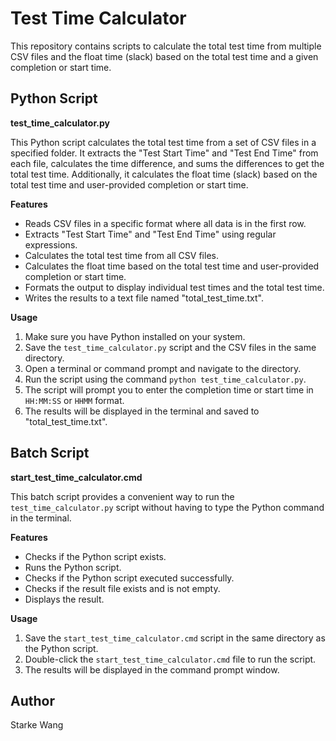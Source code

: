 # Test Time Calculator

This repository contains scripts to calculate the total test time from multiple CSV files and the float time (slack) based on the total test time and a given completion or start time.

## Python Script

**test_time_calculator.py**

This Python script calculates the total test time from a set of CSV files in a specified folder. It extracts the "Test Start Time" and "Test End Time" from each file, calculates the time difference, and sums the differences to get the total test time. Additionally, it calculates the float time (slack) based on the total test time and user-provided completion or start time.

**Features**

* Reads CSV files in a specific format where all data is in the first row.
* Extracts "Test Start Time" and "Test End Time" using regular expressions.
* Calculates the total test time from all CSV files.
* Calculates the float time based on the total test time and user-provided completion or start time.
* Formats the output to display individual test times and the total test time.
* Writes the results to a text file named "total_test_time.txt".

**Usage**

1. Make sure you have Python installed on your system.
2. Save the `test_time_calculator.py` script and the CSV files in the same directory.
3. Open a terminal or command prompt and navigate to the directory.
4. Run the script using the command `python test_time_calculator.py`.
5. The script will prompt you to enter the completion time or start time in `HH:MM:SS` or `HHMM` format.
6. The results will be displayed in the terminal and saved to "total_test_time.txt".

## Batch Script

**start_test_time_calculator.cmd**

This batch script provides a convenient way to run the `test_time_calculator.py` script without having to type the Python command in the terminal.

**Features**

* Checks if the Python script exists.
* Runs the Python script.
* Checks if the Python script executed successfully.
* Checks if the result file exists and is not empty.
* Displays the result.

**Usage**

1. Save the `start_test_time_calculator.cmd` script in the same directory as the Python script.
2. Double-click the `start_test_time_calculator.cmd` file to run the script.
3. The results will be displayed in the command prompt window.

## Author

Starke Wang
